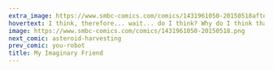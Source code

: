 ```yaml
---
extra_image: https://www.smbc-comics.com/comics/1431961050-20150518after.png
hovertext: I think, therefore... wait... do I think? Why do I think that?
image: https://www.smbc-comics.com/comics/1431961050-20150518.png
next_comic: asteroid-harvesting
prev_comic: you-robot
title: My Imaginary Friend
---
```


